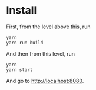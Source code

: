 # Install
First, from the level above this, run
```
yarn
yarn run build
```

And then from this level, run
```
yarn
yarn start
```

And go to <http://localhost:8080>.
